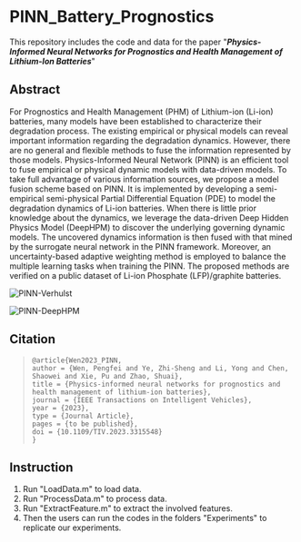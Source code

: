 # PINN_Battery_Prognostics

This repository includes the code and data for the paper "***Physics-Informed Neural Networks for Prognostics and Health Management of Lithium-Ion Batteries***"

## Abstract

For Prognostics and Health Management (PHM) of Lithium-ion (Li-ion) batteries, many models have been established to characterize their degradation process. The existing empirical or physical models can reveal important information regarding the degradation dynamics. However, there are no general and flexible methods to fuse the information represented by those models. Physics-Informed Neural Network (PINN) is an efficient tool to fuse empirical or physical dynamic models with data-driven models. To take full advantage of various information sources, we propose a model fusion scheme based on PINN. It is implemented by developing a semi-empirical semi-physical Partial Differential Equation (PDE) to model the degradation dynamics of Li-ion batteries. When there is little prior knowledge about the dynamics, we leverage the data-driven Deep Hidden Physics Model (DeepHPM) to discover the underlying governing dynamic models. The uncovered dynamics information is then fused with that mined by the surrogate neural network in the PINN framework. Moreover, an uncertainty-based adaptive weighting method is employed to balance the multiple learning tasks when training the PINN. The proposed methods are verified on a public dataset of Li-ion Phosphate (LFP)/graphite batteries.

![PINN-Verhulst](https://github.com/WenPengfei0823/PINN-Battery-Prognostics/blob/main/Documents/PINN_Verhulst.jpg "Model fusion with *a priori* known dynamic model.")

![PINN-DeepHPM](https://github.com/WenPengfei0823/PINN-Battery-Prognostics/blob/main/Documents/PINN_DeepHPM.jpg "Model fusion without *a priori* known dynamic model.")

## Citation

> ```
> @article{Wen2023_PINN,
> author = {Wen, Pengfei and Ye, Zhi-Sheng and Li, Yong and Chen, Shaowei and Xie, Pu and Zhao, Shuai},
> title = {Physics-informed neural networks for prognostics and health management of lithium-ion batteries},
> journal = {IEEE Transactions on Intelligent Vehicles},
> year = {2023},
> type = {Journal Article},
> pages = {to be published},
> doi = {10.1109/TIV.2023.3315548}
> }
> ```


## Instruction

1. Run "LoadData.m" to load data.
2. Run "ProcessData.m" to process data.
3. Run "ExtractFeature.m" to extract the involved features.
4. Then the users can run the codes in the folders "Experiments" to replicate our experiments.
